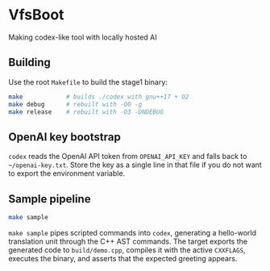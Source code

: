 # VfsBoot
Making codex-like tool with locally hosted AI

## Building

Use the root `Makefile` to build the stage1 binary:

```sh
make            # builds ./codex with gnu++17 + O2
make debug      # rebuilt with -O0 -g
make release    # rebuilt with -O3 -DNDEBUG
```

## OpenAI key bootstrap

`codex` reads the OpenAI API token from `OPENAI_API_KEY` and falls back to `~/openai-key.txt`. Store the key as a single line in that file if you do not want to export the environment variable.

## Sample pipeline

```sh
make sample
```

`make sample` pipes scripted commands into `codex`, generating a hello-world translation unit through the C++ AST commands. The target exports the generated code to `build/demo.cpp`, compiles it with the active `CXXFLAGS`, executes the binary, and asserts that the expected greeting appears.
